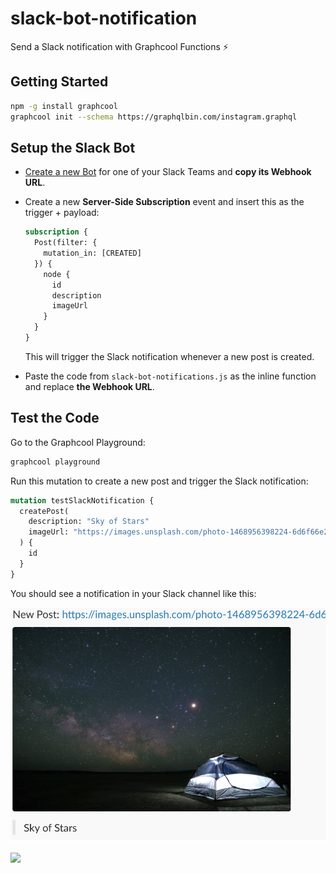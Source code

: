 # slack-bot-notification

Send a Slack notification with Graphcool Functions ⚡️

## Getting Started

```sh
npm -g install graphcool
graphcool init --schema https://graphqlbin.com/instagram.graphql
```

## Setup the Slack Bot

* [Create a new Bot](https://api.slack.com/apps) for one of your Slack Teams and **copy its Webhook URL**.

* Create a new **Server-Side Subscription** event and insert this as the trigger + payload:

  ```graphql
  subscription {
    Post(filter: {
      mutation_in: [CREATED]
    }) {
      node {
        id
        description
        imageUrl
      }
    }
  }
  ```

  This will trigger the Slack notification whenever a new post is created.

* Paste the code from `slack-bot-notifications.js` as the inline function and replace **the Webhook URL**.

## Test the Code

Go to the Graphcool Playground:

```sh
graphcool playground
```

Run this mutation to create a new post and trigger the Slack notification:

```graphql
mutation testSlackNotification {
  createPost(
    description: "Sky of Stars"
    imageUrl: "https://images.unsplash.com/photo-1468956398224-6d6f66e22c35?dpr=2&auto=compress,format&fit=crop&w=991&h=656&q=80&cs=tinysrgb&crop=&bg="
  ) {
    id
  }
}
```

You should see a notification in your Slack channel like this:

![](./screenshot.png)

![](http://i.imgur.com/5RHR6Ku.png)
